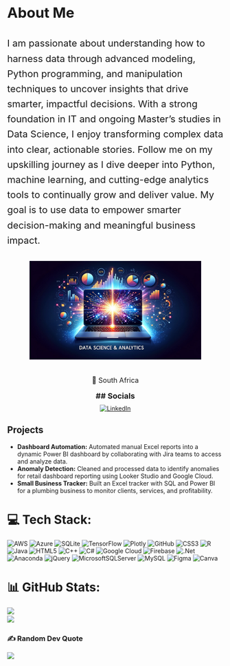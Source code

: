 <!-- About Me Section -->
<div style="font-size: 22px; line-height: 1.6; max-width: 700px; margin-bottom: 30px;">

## About Me

I am passionate about understanding how to harness data through advanced modeling, Python programming, and manipulation techniques to uncover insights that drive smarter, impactful decisions. With a strong foundation in IT and ongoing Master’s studies in Data Science, I enjoy transforming complex data into clear, actionable stories. Follow me on my upskilling journey as I dive deeper into Python, machine learning, and cutting-edge analytics tools to continually grow and deliver value. My goal is to use data to empower smarter decision-making and meaningful business impact.

</div>

<!-- Image and Socials -->
<div style="max-width: 700px; margin: auto; text-align: center;">

  <img 
    src="images/Data%20Science.png" 
    alt="Data Science" 
    width="400" 
    style="display: inline-block; margin-bottom: 20px;" />

  <div style="font-size: 16px; line-height: 1.4; margin-bottom: 15px;">
    📍 South Africa
  </div>

  <div style="font-size: 18px; font-weight: bold; margin-bottom: 10px;">
## Socials
  </div>

  <a href="https://linkedin.com/in/michaela-de-bruyn" target="_blank" rel="noopener noreferrer" style="display: inline-block;">
    <img 
      src="https://img.shields.io/badge/LinkedIn-%230077B5.svg?style=flat&logo=linkedin&logoColor=white" 
      alt="LinkedIn" />
  </a>

</div>


## Projects

- **Dashboard Automation:** Automated manual Excel reports into a dynamic Power BI dashboard by collaborating with Jira teams to access and analyze data.
- **Anomaly Detection:** Cleaned and processed data to identify anomalies for retail dashboard reporting using Looker Studio and Google Cloud.
- **Small Business Tracker:** Built an Excel tracker with SQL and Power BI for a plumbing business to monitor clients, services, and profitability.



# 💻 Tech Stack:
![AWS](https://img.shields.io/badge/AWS-%23FF9900.svg?style=flat&logo=amazon-aws&logoColor=white) ![Azure](https://img.shields.io/badge/azure-%230072C6.svg?style=flat&logo=microsoftazure&logoColor=white) ![SQLite](https://img.shields.io/badge/sqlite-%2307405e.svg?style=flat&logo=sqlite&logoColor=white) ![TensorFlow](https://img.shields.io/badge/TensorFlow-%23FF6F00.svg?style=flat&logo=TensorFlow&logoColor=white) ![Plotly](https://img.shields.io/badge/Plotly-%233F4F75.svg?style=flat&logo=plotly&logoColor=white) ![GitHub](https://img.shields.io/badge/github-%23121011.svg?style=flat&logo=github&logoColor=white) ![CSS3](https://img.shields.io/badge/css3-%231572B6.svg?style=flat&logo=css3&logoColor=white) ![R](https://img.shields.io/badge/r-%23276DC3.svg?style=flat&logo=r&logoColor=white) ![Java](https://img.shields.io/badge/java-%23ED8B00.svg?style=flat&logo=openjdk&logoColor=white) ![HTML5](https://img.shields.io/badge/html5-%23E34F26.svg?style=flat&logo=html5&logoColor=white) ![C++](https://img.shields.io/badge/c++-%2300599C.svg?style=flat&logo=c%2B%2B&logoColor=white) ![C#](https://img.shields.io/badge/c%23-%23239120.svg?style=flat&logo=csharp&logoColor=white) ![Google Cloud](https://img.shields.io/badge/GoogleCloud-%234285F4.svg?style=flat&logo=google-cloud&logoColor=white) ![Firebase](https://img.shields.io/badge/firebase-%23039BE5.svg?style=flat&logo=firebase) ![.Net](https://img.shields.io/badge/.NET-5C2D91?style=flat&logo=.net&logoColor=white) ![Anaconda](https://img.shields.io/badge/Anaconda-%2344A833.svg?style=flat&logo=anaconda&logoColor=white) ![jQuery](https://img.shields.io/badge/jquery-%230769AD.svg?style=flat&logo=jquery&logoColor=white) ![MicrosoftSQLServer](https://img.shields.io/badge/Microsoft%20SQL%20Server-CC2927?style=flat&logo=microsoft%20sql%20server&logoColor=white) ![MySQL](https://img.shields.io/badge/mysql-4479A1.svg?style=flat&logo=mysql&logoColor=white) ![Figma](https://img.shields.io/badge/figma-%23F24E1E.svg?style=flat&logo=figma&logoColor=white) ![Canva](https://img.shields.io/badge/Canva-%2300C4CC.svg?style=flat&logo=Canva&logoColor=white)
# 📊 GitHub Stats:
![](https://github-readme-stats.vercel.app/api?username=Michaela-de-Bruyn&theme=ambient_gradient&hide_border=true&include_all_commits=false&count_private=true)<br/>
![](https://nirzak-streak-stats.vercel.app/?user=Michaela-de-Bruyn&theme=ambient_gradient&hide_border=true)<br/>

### ✍️ Random Dev Quote
![](https://quotes-github-readme.vercel.app/api?type=horizontal&theme=dark)

<!-- Proudly created by Michaela de Bruyn --!>
